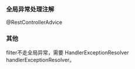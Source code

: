 ### 全局异常处理注解

@RestControllerAdvice

### 其他

filter不走全局异常，需要 HandlerExceptionResolver handlerExceptionResolver。
